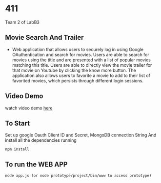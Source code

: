 # 411

Team 2 of LabB3 

## Movie Search And Trailer 
 - Web application that allows users to securely log in using Google OAuthentication and search for movies. Users are able to search for movies using the title and are presented with a list of popular movies matching this title. Users are able to directly view the movie trailer for that movie on Youtube by clicking the know more button. The application also allows users to favorite a movie to add to their list of favorited movies, which persists through different login sessions.
 
## Video Demo
watch video demo [here]()
 
## To Start 
Set up google Oauth Client ID and Secret, MongoDB connection String
And install all the dependencies running
```
npm install
```
 
## To run the WEB APP
```
node app.js (or node prototype/project/bin/www to access prototype)
```

